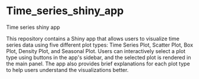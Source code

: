 # Time_series_shiny_app
Time series shiny app

This repository contains a Shiny app that allows users to visualize time series data using five different plot types: Time Series Plot, Scatter Plot, Box Plot, Density Plot, and Seasonal Plot. Users can interactively select a plot type using buttons in the app's sidebar, and the selected plot is rendered in the main panel. The app also provides brief explanations for each plot type to help users understand the visualizations better.
